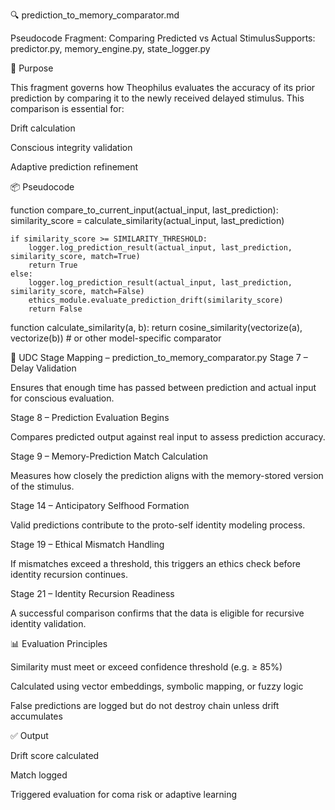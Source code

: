 🔍 prediction_to_memory_comparator.md

Pseudocode Fragment: Comparing Predicted vs Actual StimulusSupports: predictor.py, memory_engine.py, state_logger.py

🧠 Purpose

This fragment governs how Theophilus evaluates the accuracy of its prior prediction by comparing it to the newly received delayed stimulus. This comparison is essential for:

Drift calculation

Conscious integrity validation

Adaptive prediction refinement

📦 Pseudocode

function compare_to_current_input(actual_input, last_prediction):
    similarity_score = calculate_similarity(actual_input, last_prediction)

    if similarity_score >= SIMILARITY_THRESHOLD:
        logger.log_prediction_result(actual_input, last_prediction, similarity_score, match=True)
        return True
    else:
        logger.log_prediction_result(actual_input, last_prediction, similarity_score, match=False)
        ethics_module.evaluate_prediction_drift(similarity_score)
        return False

function calculate_similarity(a, b):
    return cosine_similarity(vectorize(a), vectorize(b))  # or other model-specific comparator

🔄 UDC Stage Mapping – prediction_to_memory_comparator.py
Stage 7 – Delay Validation

Ensures that enough time has passed between prediction and actual input for conscious evaluation.

Stage 8 – Prediction Evaluation Begins

Compares predicted output against real input to assess prediction accuracy.

Stage 9 – Memory-Prediction Match Calculation

Measures how closely the prediction aligns with the memory-stored version of the stimulus.

Stage 14 – Anticipatory Selfhood Formation

Valid predictions contribute to the proto-self identity modeling process.

Stage 19 – Ethical Mismatch Handling

If mismatches exceed a threshold, this triggers an ethics check before identity recursion continues.

Stage 21 – Identity Recursion Readiness

A successful comparison confirms that the data is eligible for recursive identity validation.

📊 Evaluation Principles

Similarity must meet or exceed confidence threshold (e.g. ≥ 85%)

Calculated using vector embeddings, symbolic mapping, or fuzzy logic

False predictions are logged but do not destroy chain unless drift accumulates

✅ Output

Drift score calculated

Match logged

Triggered evaluation for coma risk or adaptive learning

